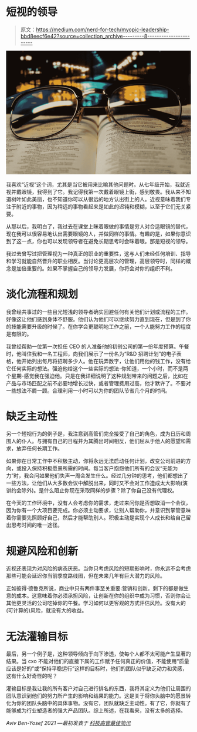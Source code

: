 # 短视的领导

> 原文：<https://medium.com/nerd-for-tech/myopic-leadership-bbd8eecf6e42?source=collection_archive---------8----------------------->

![](img/c500e50a5f9b25fe888f8b6b9c86fc95.png)

我喜欢“近视”这个词，尤其是当它被用来比喻其他问题时。从七年级开始，我就近视并戴眼镜，我得到了它。我记得我第一次戴着眼镜上街，感到敬畏。我从来不知道树叶如此美丽，也不知道你可以从很远的地方认出街上的人。近视意味着我们专注于附近的事物，因为稍远的事物看起来是如此的迟钝和模糊，以至于它们无关紧要。

从那以后，我明白了，我过去在课堂上眯着眼做的事情是穷人对合适眼镜的替代，现在我可以很容易地认出需要眼镜的人，并做同样的事情。有趣的是，如果你意识到了这一点，你也可以发现领导者在避免长期思考时会眯着眼。那是短视的领导。

我过去曾写过把管理视为一种真正的职业的重要性，这与人们未经任何培训、指导和学习就能自然晋升的职业相反。当讨论更高层次的管理，高层领导时，同样的概念是加倍重要的。如果不掌握自己的领导力发展，你将会对你的组织不利。

# 淡化流程和规划

我曾经共事过的一些目光短浅的领导者确实回避任何有关他们计划或流程的工作。好像这让他们感到身体不舒服。他们认为他们可以继续努力直到现在，但是到了你的技能需要升级的时候了。在你学会更聪明地工作之前，一个人能努力工作的程度是有限的。

我曾经帮助一位第一次担任 CEO 的人准备他的初创公司的第一份年度预算。午餐时，他叫住我和一名工程师，向我们展示了一份名为“R&D 招聘计划”的电子表格，他开始列出每月将招聘多少人。他在玩弄数字，让他们用他的钱工作，没有给它任何实际的想法。强迫他给这个一些实际的想法-你知道，一个小时，而不是两个星期-感觉我在强迫他。只是在我详细说明了这种规划带来的问题之后，比如在产品与市场匹配之前不必要地增长过快，或者管理费用过高，他才默许了。不要对一些想法不屑一顾。合理利用一小时可以为你的团队节省几个月的时间。

# 缺乏主动性

另一个短视行为的例子是，我注意到高管们完全接受了自己的角色，成为日历和周围人的仆人。与拥有自己的日程并为其腾出时间相反，他们屈从于他人的愿望和需求，放弃任何长期工作。

如果你在日常工作中不积极主动，你将永远无法启动任何计划，改变公司前进的方向，或投入保持积极愿景所需的时间。每当客户抱怨他们所有的会议“无能为力”时，我会问如果他们失声一周会发生什么。经过几分钟的思考，他们都想出了一些方法，让他们从大多数会议中解脱出来，同时又不会对工作造成太大影响(演讲约会除外)。是什么阻止你现在采取同样的步骤？除了你自己没有代理权。

在今天的工作环境中，没有人会考虑你的需求，走过来问你是否想取消一个会议，因为你有一个大项目要完成。你必须主动要求，让别人帮助你，并意识到掌管意味着你需要先照顾好自己，然后才能帮助别人。积极主动是实现个人成长和给自己留出思考时间的唯一途径。

# 规避风险和创新

近视还表现为对风险的病态厌恶。当你只考虑风险的短期影响时，你永远不会考虑那些可能会延迟你当前季度路线图，但在未来几年有巨大潜力的风险。

正如彼得·德鲁克所说，商业中只有两件事至关重要:营销和创新。剩下的都是做生意的成本。这意味着你必须承担风险，让创新在你的组织中成为习惯，否则你会让其他更灵活的公司吃掉你的午餐。学习如何以更客观的方式评估风险。没有大的(可计算的)风险，就没有大的收益。

# 无法灌输目标

最后，另一个例子是，这种领导倾向于向下渗透，使每个人都不太可能产生显著的结果。当 cxo 不能对他们的直接下属的工作赋予任何真正的价值，不能使用“质量应该是好的”或“保持平稳运行”这样的目标时，他们的团队似乎缺乏动力和灵感，这有什么好奇怪的呢？

灌输目标是我让我的所有客户对自己进行排名的东西，我将其定义为他们让周围的团队意识到他们的努力所产生的影响和结果的能力。这是关于将你头脑中的愿景转化为你的团队头脑中的具体事物。没有它，团队就缺乏主动性。有了它，你就有了能够成为行业塑造者的强大产品团队。综上所述，在我看来，没有太多的选择。

*Aviv Ben-Yosef 2021 —最初发表于* [*科技高管最佳简讯*](https://avivbenyosef.com/newsletter/)